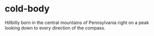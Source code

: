 # cold-body
Hillbilly born in the central mountains of Pennsylvania right on a peak looking down to every direction of the compass.
